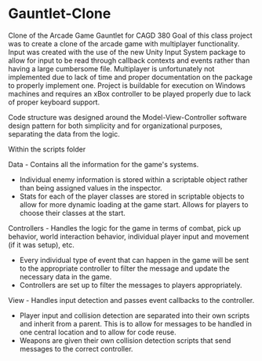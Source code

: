 # Gauntlet-Clone
Clone of the Arcade Game Gauntlet for CAGD 380
Goal of this class project was to create a clone of the arcade game with multiplayer functionality.
Input was created with the use of the new Unity Input System package to allow for input to be read through
callback contexts and events rather than having a large cumbersome file. Multiplayer is unfortunately
not implemented due to lack of time and proper documentation on the package to properly implement one. Project is buildable
for execution on Windows machines and requires an xBox controller to be played properly due to lack of proper keyboard support.

Code structure was designed around the Model-View-Controller software design pattern for both simplicity
and for organizational purposes, separating the data from the logic. 

Within the scripts folder

Data - Contains all the information for the game's systems.
  - Individual enemy information is stored within a scriptable object rather than being assigned values in the inspector.
  - Stats for each of the player classes are stored in scriptable objects to allow for more dynamic loading at the game start.
  Allows for players to choose their classes at the start.

Controllers - Handles the logic for the game in terms of combat, pick up behavior, world interaction behavior,
individual player input and movement (if it was setup), etc.
  - Every individual type of event that can happen in the game will be sent to the appropriate controller to filter the message
  and update the necessary data in the game.
  - Controllers are set up to filter the messages to players appropriately. 

View - Handles input detection and passes event callbacks to the controller.
  - Player input and collision detection are separated into their own scripts and inherit from a parent. This is to allow for 
  messages to be handled in one central location and to allow for code reuse.
  - Weapons are given their own collision detection scripts that send messages to the correct controller.


